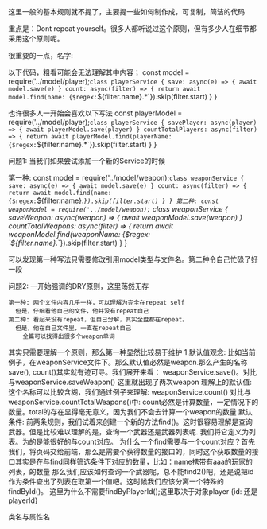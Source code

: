 这里一般的基本规则就不提了，主要提一些如何制作成，可复制，简洁的代码

重点是：Dont repeat yourself。很多人都听说过这个原则，但有多少人在细节都采用这个原则呢。

很重要的一点，名字:

  以下代码，粗看可能会无法理解其中内容；
    const model = require('../model/player);`
    class playerService {
      save: async(e) => {
        await model.save(e)
      }
      count: async(filter) => {
        return await model.find(name: {$regex: `${filter.name}.*`}).skip(filter.start)
      }
    }

  也许很多人一开始会喜欢以下写法
    const playerModel = require('../model/player);`
    class playerService {
      savePlayer: async(player) => {
        await playerModel.save(player)
      }
      countTotalPlayers: async(filter) => {
        return await playerModel.find(playerName: {$regex: `${filter.name}.*`}).skip(filter.start)
      }
    }

  问题1: 当我们如果尝试添加一个新的Service的时候

  第一种:
    const model = require('../model/weapon);`
    class weaponService {
      save: async(e) => {
        await model.save(e)
      }
      count: async(filter) => {
        return await model.find(name: {$regex: `${filter.name}.*`}).skip(filter.start)
      }
    }
  第二种:
    const weaponModel = require('../model/weapon);`
    class weaponService {
      saveWeapon: async(weapon) => {
        await weaponModel.save(weapon)
      }
      countTotalWeapons: async(filter) => {
        return await weaponModel.find(weaponName: {$regex: `${filter.name}.*`}).skip(filter.start)
      }
    }

  可以发现第一种写法只需要修改引用model类型与文件名。第二种令自己忙碌了好一段

  问题2: 一开始强调的DRY原则，这里荡然无存

    第一种: 两个文件内容几乎一样，可以理解为完全在repeat self
      但是，仔细看他自己的文件，他并没有repeat自己
    第二种: 看起来没有repeat，但自己分解，其实全盘都在repeat。
      但是，他在自己文件里，一直在repeat自己
        全篇可以找得出很多个weapon单词
    
  其实只需要理解一个原则，那么第一种显然比较易于维护
    1.默认值观念: 
      比如当前例子，在weaponService文件下。那么默认值必然是weapon.那么产生的名称save(), count()其实就有迹可寻。我们展开来看： 
        weaponService.save()。对比与weaponService.saveWeapon() 这里就出现了两次weapon
      理解上的默认值: 这个名称可以比较含糊，我们通过例子来理解:
        weaponService.count() 对比与 weaponService.countTotalWeapons()中: count必然是计算数量，一定情况下的数量。total的存在显得毫无意义，因为我们不会去计算一个weapon的数量
      默认条件: 
        前两条规则，我们试着来创建一个新的方法find()。这时很容易理解是查询武器。但是比较难以理解的是，查询一个武器还是武器列表呢. 我们将它定义为列表。为的是能很好的与count对应。
          为什么一个find需要与一个count对应？首先我们，将页码交给前端，那么是需要个获得数量的接口的，同时这个获取数量的接口其实是在与find同样筛选条件下对应的数量，比如：name携带有aaa的玩家的列表，的数量
        那么我们应该如何查询一个武器呢，总不能find2()吧，还是说把id作为条件查出了列表在取第一个值吧。这时候我们应该分离一个特殊的findById()。
          这里为什么不需要findByPlayerId();这里取决于对象player {id: 还是playerId}

类名与属性名
